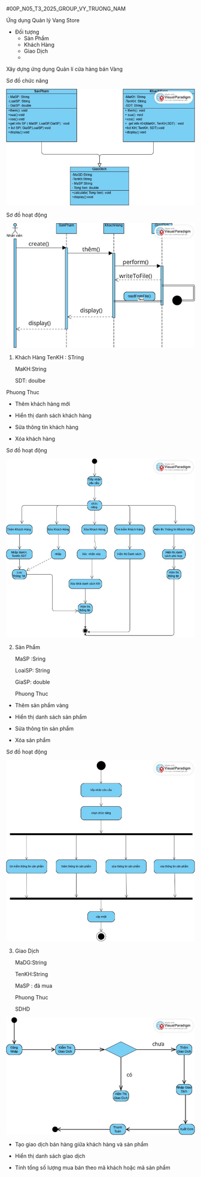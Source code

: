 #00P_N05_T3_2025_GROUP_VY_TRUONG_NAM

Ứng dụng Quản lý Vang Store
* Đối tượng
  - Sản Phẩm
  - Khách Hàng
  - Giao Dịch
  - 
Xây dựng ứng dụng Quản lí cửa hàng bán Vàng

Sơ đồ chức năng

<img src='anh/Class Diagram.jpg'>

Sơ đồ hoạt động 

<img src='anh/Sequence Diagram.jpg'>

1. Khách Hàng
   TenKH : STring

   MaKH:String

   SDT: doulbe
   
 Phuong Thuc 
 
- Thêm khách hàng mới
  
- Hiển thị danh sách khách hàng
  
- Sửa thông tin khách hàng
  
- Xóa khách hàng

Sơ đồ hoạt động

<img src='anh/Sơ đồ khách hàng .jpg'>

 2. Sản Phẩm
    
    MaSP :Sring
    
    LoaiSP: String

    GiaSP: double

    Phuong Thuc
    
- Thêm sản phẩm vàng
  
- Hiển thị danh sách sản phẩm
  
- Sửa thông tin sản phẩm
  
- Xóa sản phẩm

Sơ đồ hoạt động

<img src='anh/SoDoHoatDong.jpg'>

3. Giao Dịch
   
   MaDG:String

   TenKH:String 

   MaSP : đã mua

   Phuong Thuc

   SDHD

<img src='anh/GiaoDich.jpg'>

   
- Tạo giao dịch bán hàng giữa khách hàng và sản phẩm
  
- Hiển thị danh sách giao dịch
  
- Tính tổng số lượng mua bán theo mã khách hoặc mã sản phẩm



